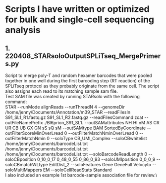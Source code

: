 # Scripts I have written or optimized for bulk and single-cell sequencing analysis
## 1. 220408_STARsoloOutputSPLiTseq_MergePrimers.py
Script to merge poly-T and random hexamer barcodes that were pooled together in one well during the first barcoding step (RT reaction) of the SPLiTseq protocol as they probably originate from the same cell. The script also assigns each read to its matching sample sam file.\
Test SAM file was created by running STARsolo with the following command: \
STAR --runMode alignReads --runThreadN 4 --genomeDir /home/jenny/Documents/Annotation/m39_STAR --readFilesIn S91_SL1_R1.fastq.gz S91_SL1_R2.fastq.gz --readFilesCommand zcat --outFileNamePrefix ./Bl6prion_S91_SL1. --outSAMattributes NH HI nM AS CR UR CB UB GX GN sS sQ sM --outSAMtype BAM SortedByCoordinate --outFilterScoreMinOverLread 0 --outFilterMatchNminOverLread 0 --outFilterMatchNmin 0 --soloType CB_UMI_Complex --soloCBwhitelist /home/jenny/Documents/barcodeList.txt /home/jenny/Documents/barcodeList.txt /home/jenny/Documents/barcodeList.txt --soloBarcodeReadLength 0 --soloCBposition 0_10_0_17 0_48_0_55 0_86_0_93 --soloUMIposition 0_0_0_9 --soloCBmatchWLtype EditDist_2 --soloFeatures Gene GeneFull Velocyto --soloMultiMappers EM --soloCellReadStats Standard\
I also included an example 1st barcode-sample association file for review.\
